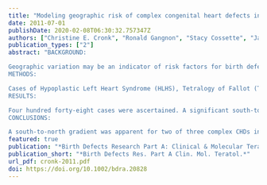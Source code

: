 ```yaml
---
title: "Modeling geographic risk of complex congenital heart defects in Eastern Wisconsin"
date: 2011-07-01
publishDate: 2020-02-08T06:30:32.757347Z
authors: ["Christine E. Cronk", "Ronald Gangnon", "Stacy Cossette", "Jane A. McElroy", "Andrew N. Pelech"]
publication_types: ["2"]
abstract: "BACKGROUND:

Geographic variation may be an indicator of risk factors for birth defects. This study models the geographic distribution of three complex congenital heart defects (CHDs) in eastern Wisconsin, and evaluates effects of demographic census variables linked to geographic location.
METHODS:

Cases of Hypoplastic Left Heart Syndrome (HLHS), Tetralogy of Fallot (TOF) and d-Transposition of the Great Arteries (d-TGAs) born between1995 and 2004 were identified from three medical centers serving eastern Wisconsin. Case diagnoses were assigned by a pediatric cardiologist using echocardiographic records. Births by ZIP code were obtained from the State of Wisconsin. ZIP Code demographic variables were derived from 2000 census data. Numbers of cardiac defects by ZIP code were modeled using cluster analysis and Poisson generalized additive models (GAMs) for spatial coordinates including all and white only cases (excluding trisomies). GAM analyses were repeated adjusting for census variables.
RESULTS:

Four hundred forty-eight cases were ascertained. A significant south-to-north spatial gradient for HLHS, TOF, and combined CHDs, but not d-TGAs was identified. This gradient remained significant when census variables were included in the model for the full sample. In the analysis excluding non-white cases, findings were the same for TOF, combined CHDs, and d-TGAs. However, the geographic gradient for HLHS was not significant in the adjusted model.
CONCLUSIONS:

A south-to-north gradient was apparent for two of three complex CHDs in eastern Wisconsin. For white cases, demographic variation seems to explain some of this spatial gradient in HLHS. Further studies are needed to confirm demographic and other risk factors underlying this geographic gradient."
featured: true
publication: "*Birth Defects Research Part A: Clinical & Molecular Teratology*"
publication_short: "*Birth Defects Res. Part A Clin. Mol. Teratol.*"
url_pdf: cronk-2011.pdf
doi: https://doi.org/10.1002/bdra.20828
---
```


